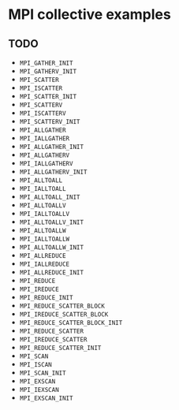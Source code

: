 # MPI collective examples

## TODO

* `MPI_GATHER_INIT`
* `MPI_GATHERV_INIT`
* `MPI_SCATTER`
* `MPI_ISCATTER`
* `MPI_SCATTER_INIT`
* `MPI_SCATTERV`
* `MPI_ISCATTERV`
* `MPI_SCATTERV_INIT`
* `MPI_ALLGATHER`
* `MPI_IALLGATHER`
* `MPI_ALLGATHER_INIT`
* `MPI_ALLGATHERV`
* `MPI_IALLGATHERV`
* `MPI_ALLGATHERV_INIT`
* `MPI_ALLTOALL`
* `MPI_IALLTOALL`
* `MPI_ALLTOALL_INIT`
* `MPI_ALLTOALLV`
* `MPI_IALLTOALLV`
* `MPI_ALLTOALLV_INIT`
* `MPI_ALLTOALLW`
* `MPI_IALLTOALLW`
* `MPI_ALLTOALLW_INIT`
* `MPI_ALLREDUCE`
* `MPI_IALLREDUCE`
* `MPI_ALLREDUCE_INIT`
* `MPI_REDUCE`
* `MPI_IREDUCE`
* `MPI_REDUCE_INIT`
* `MPI_REDUCE_SCATTER_BLOCK`
* `MPI_IREDUCE_SCATTER_BLOCK`
* `MPI_REDUCE_SCATTER_BLOCK_INIT`
* `MPI_REDUCE_SCATTER`
* `MPI_IREDUCE_SCATTER`
* `MPI_REDUCE_SCATTER_INIT`
* `MPI_SCAN`
* `MPI_ISCAN`
* `MPI_SCAN_INIT`
* `MPI_EXSCAN`
* `MPI_IEXSCAN`
* `MPI_EXSCAN_INIT`
